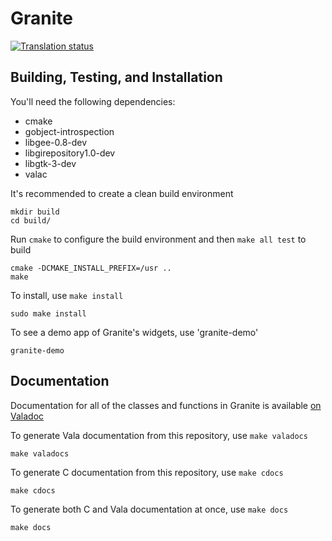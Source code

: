 # Granite
[![Translation status](https://l10n.elementary.io/widgets/desktop/granite/svg-badge.svg)](https://l10n.elementary.io/projects/desktop/granite/?utm_source=widget)

## Building, Testing, and Installation

You'll need the following dependencies:
* cmake
* gobject-introspection
* libgee-0.8-dev
* libgirepository1.0-dev
* libgtk-3-dev
* valac

It's recommended to create a clean build environment

    mkdir build
    cd build/
    
Run `cmake` to configure the build environment and then `make all test` to build

    cmake -DCMAKE_INSTALL_PREFIX=/usr ..
    make
    
To install, use `make install`

    sudo make install

To see a demo app of Granite's widgets, use 'granite-demo'

    granite-demo

## Documentation

Documentation for all of the classes and functions in Granite is available [on Valadoc](https://valadoc.org/granite/Granite.html)

To generate Vala documentation from this repository, use `make valadocs`

    make valadocs

To generate C documentation from this repository, use `make cdocs`

    make cdocs

To generate both C and Vala documentation at once, use `make docs`

    make docs
